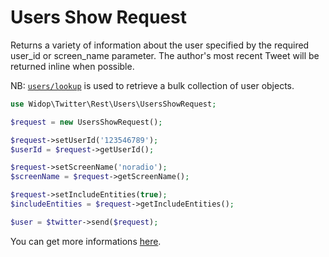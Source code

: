 # Users Show Request

Returns a variety of information about the user specified by the required user_id or screen_name parameter. The author's
most recent Tweet will be returned inline when possible.

NB: [`users/lookup`](lookup.md) is used to retrieve a bulk collection of user objects.

``` php
use Widop\Twitter\Rest\Users\UsersShowRequest;

$request = new UsersShowRequest();

$request->setUserId('123546789');
$userId = $request->getUserId();

$request->setScreenName('noradio');
$screenName = $request->getScreenName();

$request->setIncludeEntities(true);
$includeEntities = $request->getIncludeEntities();

$user = $twitter->send($request);
```

You can get more informations [here](https://dev.twitter.com/docs/api/1.1/get/users/show).
